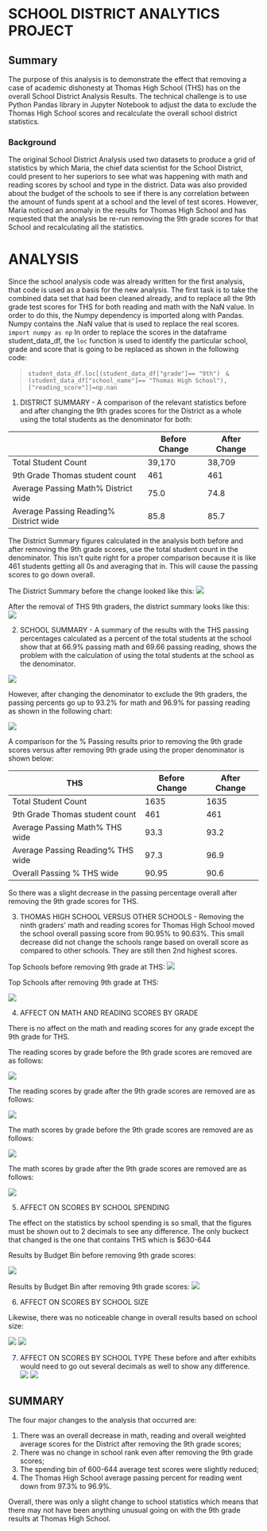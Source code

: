 # SCHOOL DISTRICT ANALYTICS PROJECT
## Summary
The purpose of this analysis is to demonstrate the effect that removing a case of academic dishonesty at Thomas High School (THS) has on the overall School District Analysis Results. The technical challenge is to use Python Pandas library in Jupyter Notebook to adjust the data to exclude the Thomas High School scores and recalculate the overall school district statistics.    
### Background
The original School District Analysis used two datasets to produce a grid of statistics by which Maria, the chief data scientist for the School District, could present to her superiors to see what was happening with math and reading scores by school and type in the district.  Data was also provided about the budget of the schools to see if there is any correlation between the amount of funds spent at a school and the level of test scores.  However, Maria noticed an anomaly in the results for Thomas High School and has requested that the analysis be re-run removing the 9th grade scores for that School and recalculating all the statistics.
# ANALYSIS
Since the school analysis code was already written for the first analysis, that code is used as a basis for the new analysis.  The first task is to take the combined data set that had been cleaned already, and to replace all the 9th grade test scores for THS for both reading and math with the NaN value.  In order to do this, the Numpy dependency is imported along with Pandas.  Numpy contains the .NaN value that is used to replace the real scores. 
  ```import numpy as np```
In order to replace the scores in the dataframe student_data_df, the ```loc``` function is used to identify the particular school, grade and score that is going to be replaced as shown in the following code:  

>```student_data_df.loc[(student_data_df["grade"]== "9th") ```
```& (student_data_df["school_name"]== "Thomas High School"),["reading_score"]]=np.nan```
  
1.  DISTRICT SUMMARY - A comparison of the relevant statistics before and after changing the 9th grades scores for the District as a whole using the total students as the denominator for both:  
  
||Before Change | After Change|
|----------|---------------|---------------|
| Total Student Count | 39,170 | 38,709 |
| 9th Grade Thomas student count| 461| 461|
| Average Passing Math% District wide | 75.0 | 74.8|
| Average Passing Reading% District wide | 85.8 | 85.7|
  
The District Summary figures calculated in the analysis both before and after removing the 9th grade scores, use the total student count in the denominator.  This isn't quite right for a proper comparison because it is like 461 students getting all 0s and averaging that in.  This will cause the passing scores to go down overall.  

The District Summary before the change looked like this:
![](https://github.com/AswithaB/School_District_Analysis/blob/main/Resources/Dist_Sum_before.PNG)
  
After the removal of THS 9th graders, the district summary looks like this:
![](https://github.com/AswithaB/School_District_Analysis/blob/main/Resources/Dist_Sum_after.PNG)
 


2.  SCHOOL SUMMARY - A summary of the results with the THS passing percentages calculated as a percent of the total students at the school show that at 66.9% passing math and 69.66 passing reading, shows the problem with the calculation of using the total students at the school as the denominator.

![](https://github.com/AswithaB/School_District_Analysis/blob/main/Resources/Summary_by_school_before.PNG)
  
However, after changing the denominator to exclude the 9th graders, the passing percents go up to 93.2% for math and 96.9% for passing reading as shown in the following chart:

![](https://github.com/AswithaB/School_District_Analysis/blob/main/Resources/Summary_by_school-after.PNG)

A comparison for the % Passing results prior to removing the 9th grade scores versus after removing 9th grade using the proper denominator is shown below:
  

|THS|Before Change | After Change|
|----------|---------------|---------------|
| Total Student Count | 1635 | 1635 |
| 9th Grade Thomas student count| 461| 461|
| Average Passing Math% THS wide | 93.3 | 93.2|
| Average Passing Reading% THS wide | 97.3 | 96.9|
| Overall Passing % THS wide |90.95 | 90.6|
  
So there was a slight decrease in the passing percentage overall after removing the 9th grade scores for THS.

  

3.  THOMAS HIGH SCHOOL VERSUS OTHER SCHOOLS - Removing the ninth graders' math and reading scores for Thomas High School moved the school overall passing score from 90.95% to  90.63%.  This small decrease did not change the schools range based on overall score as compared to other schools.  They are still then 2nd highest scores. 

Top Schools before removing 9th grade at THS:
![](https://github.com/AswithaB/School_District_Analysis/blob/main/Resources/top%20schools%20before.PNG)
  
Top Schools after removing 9th grade at THS:

![](https://github.com/AswithaB/School_District_Analysis/blob/main/Resources/Rank%20by%20school.PNG)

4. AFFECT ON MATH AND READING SCORES BY GRADE

There is no affect on the math and reading scores for any grade except the 9th grade for THS.  

The reading scores by grade before the 9th grade scores are removed are as follows:
  
![](https://github.com/AswithaB/School_District_Analysis/blob/master/Resources/before%20reading.PNG)

The reading scores by grade after the 9th grade scores are removed are as follows:
  
![](https://github.com/AswithaB/School_District_Analysis/blob/master/Resources/after%20reading.PNG)

The math scores by grade before the 9th grade scores are removed are as follows:

![](https://github.com/AswithaB/School_District_Analysis/blob/master/Resources/before%20math.PNG)

The math scores by grade after the 9th grade scores are removed are as follows:

![](https://github.com/AswithaB/School_District_Analysis/blob/master/Resources/after%20reading.PNG)

5. AFFECT ON SCORES BY SCHOOL SPENDING

The effect on the statistics by school spending is so small, that the figures must be shown out to 2 decimals to see any difference.  The only buckect that changed is the one that contains THS which is $630-644

Results by Budget Bin before removing 9th grade scores:

![](https://github.com/AswithaB/School_District_Analysis/blob/master/Resources/bofre%20spending.PNG)

Results by Budget Bin after removing 9th grade scores:
![](https://github.com/AswithaB/School_District_Analysis/blob/master/Resources/after%20budget.PNG)


6. AFFECT ON SCORES BY SCHOOL SIZE

Likewise, there was no noticeable change in overall results based on school size:

![](https://github.com/AswithaB/School_District_Analysis/blob/master/Resources/before%20size.PNG)
![]( https://github.com/AswithaB/School_District_Analysis/blob/master/Resources/after%20size.PNG)
  
7. AFFECT ON SCORES BY SCHOOL TYPE
These before and after exhibits would need to go out several decimals as well to show any difference.  
![](https://github.com/AswithaB/School_District_Analysis/blob/master/Resources/before%20by%20district.PNG) 
![](https://github.com/AswithaB/School_District_Analysis/blob/master/Resources/after%20type.PNG) 

## SUMMARY

The four major changes to the analysis that occurred are:

1.  There was an overall decrease in math, reading and overall weighted average scores for the District after removing the 9th grade scores;
2.  There was no change in school rank even after removing the 9th grade scores;
3.  The spending bin of 600-644 average test scores were slightly reduced;
4.  The Thomas High School average passing percent for reading went down from 97.3% to 96.9%.

Overall, there was only a slight change to school statistics which means that there may not have been anything unusual going on with the 9th grade results at Thomas High School.  
